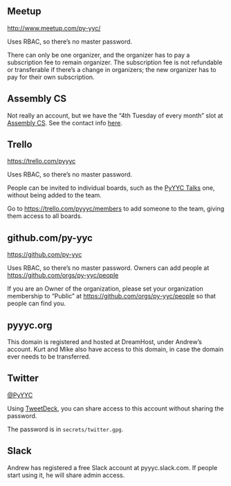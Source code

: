 ## Meetup

http://www.meetup.com/py-yyc/

Uses RBAC, so there’s no master password.

There can only be one organizer, and the organizer has to pay a
subscription fee to remain organizer. The subscription fee is not
refundable or transferable if there’s a change in organizers; the new
organizer has to pay for their own subscription.

## Assembly CS

Not really an account, but we have the “4th Tuesday of every month”
slot at [Assembly CS](http://www.assemblycs.com). See the contact info
[here](secrets/assembly.gpg).

## Trello

https://trello.com/pyyyc

Uses RBAC, so there’s no master password.

People can be invited to individual boards, such as the [PyYYC
Talks](https://trello.com/b/OkwBY2BT/pyyyc-talks) one, without being added
to the team.

Go to https://trello.com/pyyyc/members to add someone to the team, giving
them access to all boards.

## github.com/py-yyc

https://github.com/py-yyc

Uses RBAC, so there’s no master password. Owners can add people at
https://github.com/orgs/py-yyc/people

If you are an Owner of the organization, please set your organization
membership to “Public” at https://github.com/orgs/py-yyc/people so that
people can find you.

## pyyyc.org

This domain is registered and hosted at DreamHost, under Andrew’s account.
Kurt and Mike also have access to this domain, in case the domain ever
needs to be transferred.

## Twitter

[@PyYYC](https://twitter.com/pyyyc)

Using [TweetDeck](https://tweetdeck.twitter.com), you can share access to
this account without sharing the password.

The password is in `secrets/twitter.gpg`.

## Slack

Andrew has registered a free Slack account at pyyyc.slack.com. If people
start using it, he will share admin access.
